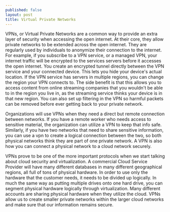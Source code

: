 ```yaml
---
published: false
layout: post
title: Virtual Private Networks
---
```


VPNs, or Virtual Private Networks are a common way to provide an extra layer of security when accessing the open internet. At their core, they allow private networks to be extended across the open internet. They are regularly used by individuals to anonymize their connection to the internet. For example, if you subscribe to a VPN service, or a managed VPN,  your internet traffic will be encrypted to the services servers before it accesses the open internet. You create an encrypted tunnel directly between the VPN service and your connected device. This lets you hide your device's actual location. If the VPN service has servers in multiple regions, you can change the region your VPN connects to. The side benefit is that this allows you to access content from online streaming companies that you wouldn't be able to in the region you live in, as the streaming service thinks your device is in that new region. You can also set up filtering in the VPN so harmful packets can be removed before ever getting back to your private network. 

Organizations will use VPNs when they need a direct but remote connection between networks. If you have a remote worker who needs access to sensitive material, the organization can utilize a VPN to keep that info safe. Similarly, if you have two networks that need to share sensitive information, you can use a vpn to create a logical connection between the two, so both physical networks think they are part of one private network. A VPN is also how you can connect a physical network to a cloud network securely. 

VPNs prove to be one of the more important protocols when we start talking about cloud security and virtualization. A commercial Cloud Service Provider will have many different databases in many different geographical regions, all full of tons of physical hardware. In order to use only the hardware that the customer needs, it needs to be divided up logically. In much the same way as putting multiple drives onto one hard drive, you can segment physical hardware logically through virtualization. Many different accounts are sharing physical hardware when they utilize the cloud. VPNs allow us to create smaller private networks within the larger cloud networks and make sure that our information remains secure.  